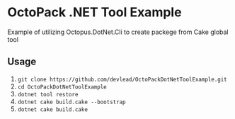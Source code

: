 # OctoPack .NET Tool Example

Example of utilizing Octopus.DotNet.Cli to create packege from Cake global tool

## Usage

1. `git clone https://github.com/devlead/OctoPackDotNetToolExample.git`
1. `cd OctoPackDotNetToolExample`
1. `dotnet tool restore`
1. `dotnet cake build.cake --bootstrap`
1. `dotnet cake build.cake`
